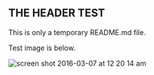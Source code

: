 ## THE HEADER TEST

This is only a temporary README.md file.

Test image is below.

![screen shot 2016-03-07 at 12 20 14 am](https://cloud.githubusercontent.com/assets/1377208/13561379/62f62746-e3fa-11e5-8a85-e74cda34b3ae.png)
